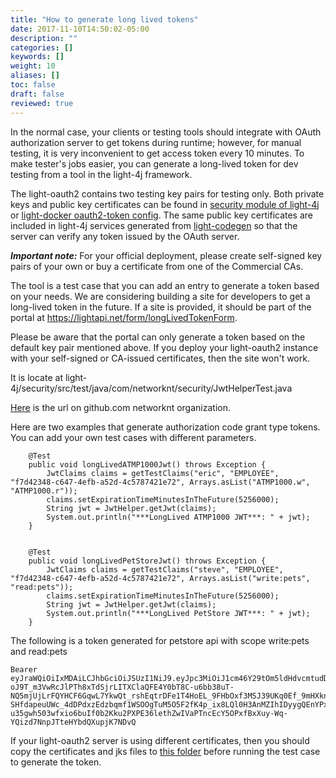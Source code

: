 ```yaml
---
title: "How to generate long lived tokens"
date: 2017-11-10T14:50:02-05:00
description: ""
categories: []
keywords: []
weight: 10
aliases: []
toc: false
draft: false
reviewed: true
---
```


In the normal case, your clients or testing tools should integrate with OAuth authorization server to get tokens during runtime; however, for manual testing, it is very inconvenient to get access token every 10 minutes. To make tester's jobs easier, you can generate a long-lived token for dev testing from a tool in the light-4j framework.

The light-oauth2 contains two testing key pairs for testing only. Both private keys and public key certificates can be found in [security module of light-4j][] or [light-docker oauth2-token config][]. The same public key certificates are included in light-4j services generated from [light-codegen][] so that the server can verify any token issued by the OAuth server.

***Important note:***
For your official deployment, please create self-signed key pairs of your own or buy a certificate from one of the Commercial CAs.


The tool is a test case that you can add an entry to generate a token based on your needs. We are considering building a site for developers to get a long-lived token in the future. If a site is provided, it should be part of the portal at https://lightapi.net/form/longLivedTokenForm.

Please be aware that the portal can only generate a token based on the default key pair mentioned above. If you deploy your light-oauth2 instance with your self-signed or CA-issued certificates, then the site won't work. 

It is locate at light-4j/security/src/test/java/com/networknt/security/JwtHelperTest.java

[Here][] is the url on github.com networknt organization. 

Here are two examples that generate authorization code grant type tokens. You can add your own test cases with different parameters.


```
    @Test
    public void longLivedATMP1000Jwt() throws Exception {
        JwtClaims claims = getTestClaims("eric", "EMPLOYEE", "f7d42348-c647-4efb-a52d-4c5787421e72", Arrays.asList("ATMP1000.w", "ATMP1000.r"));
        claims.setExpirationTimeMinutesInTheFuture(5256000);
        String jwt = JwtHelper.getJwt(claims);
        System.out.println("***LongLived ATMP1000 JWT***: " + jwt);
    }


    @Test
    public void longLivedPetStoreJwt() throws Exception {
        JwtClaims claims = getTestClaims("steve", "EMPLOYEE", "f7d42348-c647-4efb-a52d-4c5787421e72", Arrays.asList("write:pets", "read:pets"));
        claims.setExpirationTimeMinutesInTheFuture(5256000);
        String jwt = JwtHelper.getJwt(claims);
        System.out.println("***LongLived PetStore JWT***: " + jwt);
    }

```

The following is a token generated for petstore api with scope write:pets and read:pets

```
Bearer eyJraWQiOiIxMDAiLCJhbGciOiJSUzI1NiJ9.eyJpc3MiOiJ1cm46Y29tOm5ldHdvcmtudDpvYXV0aDI6djEiLCJhdWQiOiJ1cm46Y29tLm5ldHdvcmtudCIsImV4cCI6MTc5NDgwMDYzOSwianRpIjoiWFhlQmpJYXUwUk5ZSTl3dVF0MWxtUSIsImlhdCI6MTQ3OTQ0MDYzOSwibmJmIjoxNDc5NDQwNTE5LCJ2ZXJzaW9uIjoiMS4wIiwidXNlcl9pZCI6InN0ZXZlIiwidXNlcl90eXBlIjoiRU1QTE9ZRUUiLCJjbGllbnRfaWQiOiJmN2Q0MjM0OC1jNjQ3LTRlZmItYTUyZC00YzU3ODc0MjFlNzIiLCJzY29wZSI6WyJ3cml0ZTpwZXRzIiwicmVhZDpwZXRzIl19.f5XdkmhOoHT2lgTobqVGPp2aWUv_ItA0tqyLHC_CeMbmwzPvREqb5-oJ9T_m3VwRcJlPTh8xTdSjrLITXClaQFE4Y0bT8C-u6bb38uT-NQ5mjUjLrFQYHCF6GqwL7YkwQt_rshEqtrDFe1T4HoEL_9FHbOxf3MSJ39UKq0Ef_9mHXkn4Y-SHfdapeuUWc_4dDPdxzEdzbqmf1WSOOgTuM5O5F2fK4p_ix8LQl0H3AnMZIhIDyygQEnYPxEG-u35gwh503wfxio6buIf0b2Kku2PXPE36lethZwIVaPTncEcY5OPxfBxXuy-Wq-YQizd7NnpJTteHYbdQXupjK7NDvQ
```

If your light-oauth2 server is using different certificates, then you should copy the certificates and jks files to [this folder][] before running the test case to generate the token. 

[security module of light-4j]: https://github.com/networknt/light-4j/tree/master/security/src/test/resources/config
[light-docker oauth2-token config]: https://github.com/networknt/light-docker/tree/master/light-oauth2/mysql/config/oauth2-token
[light-codegen]: https://github.com/networknt/light-codegen/tree/master/light-rest-4j/src/main/resources/templates/rest
[Here]: https://github.com/networknt/light-4j/blob/master/security/src/test/java/com/networknt/security/JwtHelperTest.java
[this folder]: https://github.com/networknt/light-4j/tree/master/security/src/test/resources/config
